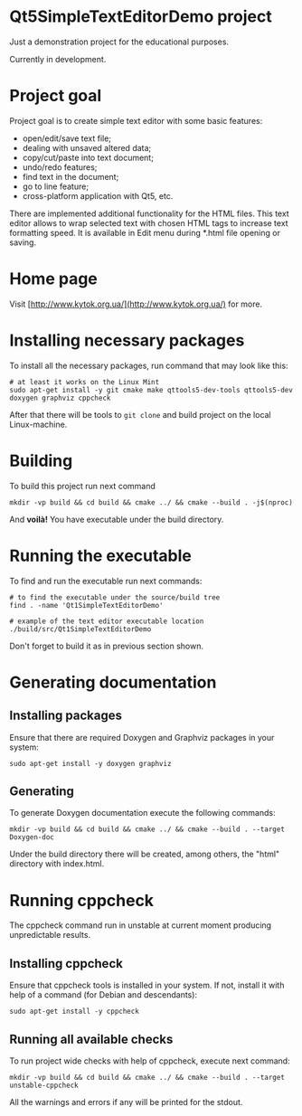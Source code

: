 # Qt5SimpleTextEditorDemo project

Just a demonstration project for the educational purposes.

Currently in development.

# Project goal

Project goal is to create simple text editor with some basic features:
+ open/edit/save text file;
+ dealing with unsaved altered data;
+ copy/cut/paste into text document;
+ undo/redo features;
+ find text in the document;
+ go to line feature;
+ cross-platform application with Qt5, etc.

There are implemented additional functionality for the HTML files. This text editor allows to wrap selected text with chosen HTML tags to increase text formatting speed. It is available in Edit menu during *.html file opening or saving.

# Home page

Visit [http://www.kytok.org.ua/](http://www.kytok.org.ua/) for more.

# Installing necessary packages

To install all the necessary packages, run command that may look like this:

```
# at least it works on the Linux Mint
sudo apt-get install -y git cmake make qttools5-dev-tools qttools5-dev doxygen graphviz cppcheck
```

After that there will be tools to `git clone` and build project on the local Linux-machine.

# Building

To build this project run next command
```
mkdir -vp build && cd build && cmake ../ && cmake --build . -j$(nproc)
```
And **voilà!** You have executable under the build directory.

# Running the executable

To find and run the executable run next commands:

```
# to find the executable under the source/build tree
find . -name 'Qt1SimpleTextEditorDemo'

# example of the text editor executable location
./build/src/Qt1SimpleTextEditorDemo
```

Don't forget to build it as in previous section shown.

# Generating documentation

## Installing packages

Ensure that there are required Doxygen and Graphviz packages in your system:

```
sudo apt-get install -y doxygen graphviz
```

## Generating

To generate Doxygen documentation execute the following commands:

```
mkdir -vp build && cd build && cmake ../ && cmake --build . --target Doxygen-doc
```

Under the build directory there will be created, among others, the "html" directory with index.html.

# Running cppcheck

The cppcheck command run in unstable at current moment producing unpredictable results.

## Installing cppcheck 

Ensure that cppcheck tools is installed in your system. If not, install it with help of a command (for Debian and descendants):

```
sudo apt-get install -y cppcheck
```

## Running all available checks

To run project wide checks with help of cppcheck, execute next command:

```
mkdir -vp build && cd build && cmake ../ && cmake --build . --target unstable-cppcheck
```

All the warnings and errors if any will be printed for the stdout.
